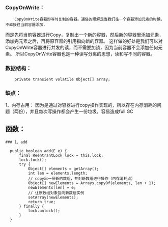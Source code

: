 ### CopyOnWrite：

	    CopyOnWrite容器即写时复制的容器。通俗的理解是当我们往一个容器添加元素的时候，不直接往当前容器添加，
  而是先将当前容器进行Copy，复制出一个新的容器，然后新的容器里添加元素，添加完元素之后，再将原容器的引用指向新的容器。
  这样做的好处是我们可以对CopyOnWrite容器进行并发的读，而不需要加锁，因为当前容器不会添加任何元素。
  所以CopyOnWrite容器也是一种读写分离的思想，读和写不同的容器。
### 数据结构：
```
	private transient volatile Object[] array;
```
### 缺点：
1、内存占用：
	因为是通过对容器进行copy操作实现的，所以存在内存消耗的问题（两份），并且每次写操作都会产生一份垃圾，容易造成full GC

## 函数：
	### 1、add
  ```
	public boolean add(E e) {
        final ReentrantLock lock = this.lock;
        lock.lock();
        try {
            Object[] elements = getArray();
            int len = elements.length;
            // copy出一份新的数组，并对新数组进行操作（内存消耗点）
            Object[] newElements = Arrays.copyOf(elements, len + 1);
            newElements[len] = e;
            // 让原数组对象指向新数组实例
            setArray(newElements);
            return true;
        } finally {
            lock.unlock();
        }
    }
   ``` 
